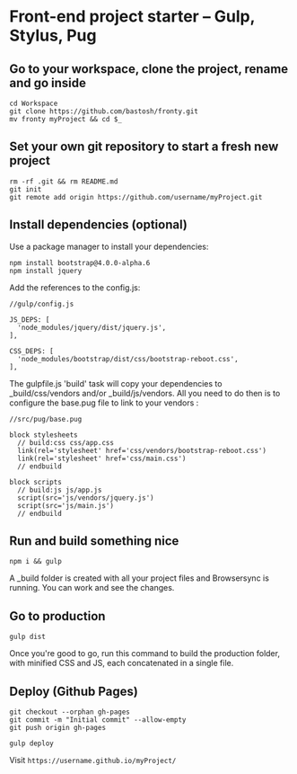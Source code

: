 # Front-end project starter – Gulp, Stylus, Pug

## Go to your workspace, clone the project, rename and go inside

```
cd Workspace
git clone https://github.com/bastosh/fronty.git
mv fronty myProject && cd $_
```

## Set your own git repository to start a fresh new project
```
rm -rf .git && rm README.md
git init
git remote add origin https://github.com/username/myProject.git
```
## Install dependencies (optional)

Use a package manager to install your dependencies:
```
npm install bootstrap@4.0.0-alpha.6
npm install jquery
```

Add the references to the config.js:
```
//gulp/config.js

JS_DEPS: [
  'node_modules/jquery/dist/jquery.js',
],

CSS_DEPS: [
  'node_modules/bootstrap/dist/css/bootstrap-reboot.css',
],
```

The gulpfile.js 'build' task will copy your dependencies to \_build/css/vendors and/or \_build/js/vendors. All you need to do then is to configure the base.pug file to link to your vendors :
```
//src/pug/base.pug

block stylesheets
  // build:css css/app.css
  link(rel='stylesheet' href='css/vendors/bootstrap-reboot.css')
  link(rel='stylesheet' href='css/main.css')
  // endbuild

block scripts
  // build:js js/app.js
  script(src='js/vendors/jquery.js')
  script(src='js/main.js')
  // endbuild
```

## Run and build something nice
```
npm i && gulp
```
A \_build folder is created with all your project files and Browsersync is running. You can work and see the changes.

## Go to production
```
gulp dist
```
Once you're good to go, run this command to build the production folder, with minified CSS and JS, each concatenated in a single file.

## Deploy (Github Pages)

```
git checkout --orphan gh-pages
git commit -m "Initial commit" --allow-empty
git push origin gh-pages

gulp deploy
```
Visit ```https://username.github.io/myProject/```
